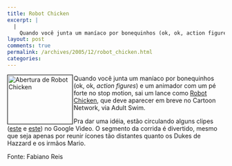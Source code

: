 ```yaml
---
title: Robot Chicken
excerpt: |
  |
    Quando você junta um maníaco por bonequinhos (ok, ok, action figures) e um animador com um pé forte no stop motion, sai um lance como Robot Chicken, que deve aparecer em breve no Cartoon Network, via Adult Swim. Pra dar...
layout: post
comments: true
permalink: /archives/2005/12/robot_chicken.html
categories:
---
```

<img title="Abertura de Robot Chicken" src="//chester.me/archives/img/robotchicken.jpg" width="150" height="113" align="left" style="margin-right:2px" border=1 />Quando você junta um maníaco por bonequinhos (ok, ok, *action figures*) e um animador com um pé forte no stop motion, sai um lance como [Robot Chicken][1], que deve aparecer em breve no Cartoon Network, via Adult Swim.

Pra dar uma idéia, estão circulando alguns clipes ([este][2] e [este][3]) no Google Video. O segmento da corrida é divertido, mesmo que seja apenas por reunir ícones tão distantes quanto os Dukes de Hazzard e os irmãos Mario.

Fonte: Fabiano Reis

 [1]: http://www.adultswim.com/shows/robotchicken/
 [2]: http://video.google.com/videoplay?docid=-2660802447916665129
 [3]: http://video.google.com/videoplay?docid=6291996402487838065
